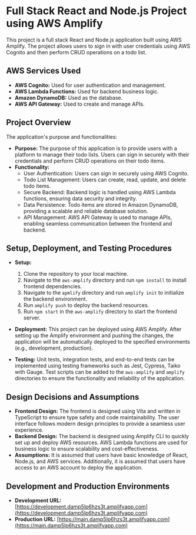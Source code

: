 # Full Stack React and Node.js Project using AWS Amplify

This project is a full stack React and Node.js application built using AWS Amplify. The project allows users to sign in with user credentials using AWS Cognito and then perform CRUD operations on a todo list.

## AWS Services Used

- **AWS Cognito:** Used for user authentication and management.
- **AWS Lambda Functions:** Used for backend business logic.
- **Amazon DynamoDB:** Used as the database.
- **AWS API Gateway:** Used to create and manage APIs.

## Project Overview

The application's purpose and functionalities:

- **Purpose:** The purpose of this application is to provide users with a platform to manage their todo lists. Users can sign in securely with their credentials and perform CRUD operations on their todo items.
- **Functionality:**
    - User Authentication: Users can sign in securely using AWS Cognito.
    - Todo List Management: Users can create, read, update, and delete todo items.
    - Secure Backend: Backend logic is handled using AWS Lambda functions, ensuring data security and integrity.
    - Data Persistence: Todo items are stored in Amazon DynamoDB, providing a scalable and reliable database solution.
    - API Management: AWS API Gateway is used to manage APIs, enabling seamless communication between the frontend and backend.

## Setup, Deployment, and Testing Procedures

- **Setup:**
    1. Clone the repository to your local machine.
    2. Navigate to the `aws-amplify` directory and run `npm install` to install frontend dependencies.
    3. Navigate to the `apmlify` directory and run `amplify init` to initialize the backend environment.
    4. Run `amplify push` to deploy the backend resources.
    5. Run `npm start` in the `aws-amplify` directory to start the frontend server.

- **Deployment:** This project can be deployed using AWS Amplify. After setting up the Amplify environment and pushing the changes, the application will be automatically deployed to the specified environments (e.g., development, production).

- **Testing:** Unit tests, integration tests, and end-to-end tests can be implemented using testing frameworks such as Jest, Cypress, Taiko with Gauge. Test scripts can be added to the `aws-amplify` and `amplify` directories to ensure the functionality and reliability of the application.

## Design Decisions and Assumptions

- **Frontend Design:** The frontend is designed using Vita and written in TypeScript to ensure type safety and code maintainability. The user interface follows modern design principles to provide a seamless user experience.
- **Backend Design:** The backend is designed using Amplify CLI to quickly set up and deploy AWS resources. AWS Lambda functions are used for business logic to ensure scalability and cost-effectiveness.
- **Assumptions:** It is assumed that users have basic knowledge of React, Node.js, and AWS services. Additionally, it is assumed that users have access to an AWS account to deploy the application.

## Development and Production Environments

- **Development URL:** [https://development.damp5lp6hzs3t.amplifyapp.com](https://development.damp5lp6hzs3t.amplifyapp.com)
- **Production URL:** [https://main.damp5lp6hzs3t.amplifyapp.com](https://main.damp5lp6hzs3t.amplifyapp.com)

